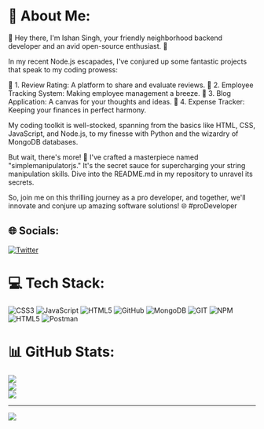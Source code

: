 # 💫 About Me:
👋 Hey there, I'm Ishan Singh, your friendly neighborhood backend developer and an avid open-source enthusiast. 🚀

In my recent Node.js escapades, I've conjured up some fantastic projects that speak to my coding prowess:

🌟 1. Review Rating: A platform to share and evaluate reviews.
🌟 2. Employee Tracking System: Making employee management a breeze.
🌟 3. Blog Application: A canvas for your thoughts and ideas.
🌟 4. Expense Tracker: Keeping your finances in perfect harmony.

My coding toolkit is well-stocked, spanning from the basics like HTML, CSS, JavaScript, and Node.js, to my finesse with Python and the wizardry of MongoDB databases.

But wait, there's more! 🎁 I've crafted a masterpiece named "simplemanipulatorjs." It's the secret sauce for supercharging your string manipulation skills. Dive into the README.md in my repository to unravel its secrets.

So, join me on this thrilling journey as a pro developer, and together, we'll innovate and conjure up amazing software solutions! 🌐 #proDeveloper

## 🌐 Socials:
[![Twitter](https://img.shields.io/badge/Twitter-%231DA1F2.svg?logo=Twitter&logoColor=white)](https://twitter.com/https://twitter.com/IshanSingh_44) 

# 💻 Tech Stack:
![CSS3](https://img.shields.io/badge/css3-%231572B6.svg?style=for-the-badge&logo=css3&logoColor=white) ![JavaScript](https://img.shields.io/badge/javascript-%23323330.svg?style=for-the-badge&logo=javascript&logoColor=%23F7DF1E) ![HTML5](https://img.shields.io/badge/html5-%23E34F26.svg?style=for-the-badge&logo=html5&logoColor=white) ![GitHub](https://img.shields.io/badge/GitHub-%23121011.svg?style=for-the-badge&logo=github&logoColor=white) ![MongoDB](https://img.shields.io/badge/MongoDB-%234ea94b.svg?style=for-the-badge&logo=mongodb&logoColor=white) ![GIT](https://img.shields.io/badge/Git-fc6d26?style=for-the-badge&logo=git&logoColor=white) ![NPM](https://img.shields.io/badge/NPM-%23000000.svg?style=for-the-badge&logo=npm&logoColor=white) ![HTML5](https://img.shields.io/badge/html5-%23E34F26.svg?style=for-the-badge&logo=html5&logoColor=white) ![Postman](https://img.shields.io/badge/Postman-FF6C37?style=for-the-badge&logo=postman&logoColor=white)
# 📊 GitHub Stats:
![](https://github-readme-stats.vercel.app/api?username=ishansingh1010&theme=dark&hide_border=false&include_all_commits=true&count_private=false)<br/>
![](https://github-readme-streak-stats.herokuapp.com/?user=ishansingh1010&theme=dark&hide_border=false)<br/>
![](https://github-readme-stats.vercel.app/api/top-langs/?username=ishansingh1010&theme=dark&hide_border=false&include_all_commits=true&count_private=false&layout=compact)

---
[![](https://visitcount.itsvg.in/api?id=ishansingh1010&icon=0&color=0)](https://visitcount.itsvg.in)

<!-- Proudly created with GPRM ( https://gprm.itsvg.in ) -->
